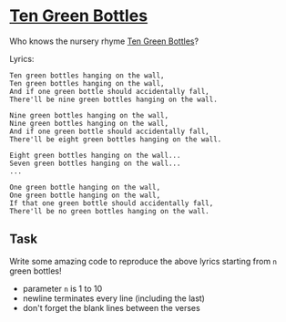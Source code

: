 # [Ten Green Bottles](https://www.codewars.com/kata/ten-green-bottles "https://www.codewars.com/kata/5838e2978bbc04b7cd000008")

Who knows the nursery rhyme <a href="https://www.youtube.com/watch?v=Ak7kedzR8bg">Ten Green Bottles</a>?

Lyrics:
```
Ten green bottles hanging on the wall,
Ten green bottles hanging on the wall,
And if one green bottle should accidentally fall,
There'll be nine green bottles hanging on the wall.

Nine green bottles hanging on the wall,
Nine green bottles hanging on the wall,
And if one green bottle should accidentally fall,
There'll be eight green bottles hanging on the wall. 

Eight green bottles hanging on the wall...
Seven green bottles hanging on the wall...
...

One green bottle hanging on the wall,
One green bottle hanging on the wall,
If that one green bottle should accidentally fall,
There'll be no green bottles hanging on the wall.
```

## Task

Write some amazing code to reproduce the above lyrics starting from ```n``` green bottles!

* parameter ```n``` is 1 to 10
* newline terminates every line (including the last)
* don't forget the blank lines between the verses